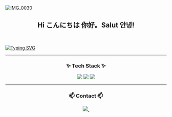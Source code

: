 <head>
  
</head>
<body>
  
![IMG_0030](https://github.com/admauve/pumo/assets/164711657/fd8e5229-db6c-46cb-aebb-05ebf62a12a5)
<h2 align="center">Hi こんにちは 你好。Salut 안녕!</h2>

<br>

[![Typing SVG](https://readme-typing-svg.demolab.com/?lines=let+me+introduce+Myself;내+소개를+할게)](https://git.io/typing-svg)


  <hr>
  <h3 align="center">✨ Tech Stack ✨</h3>
  <div align="center">
  <img src="https://img.shields.io/badge/javascript-F7DF1E?style=for-the-badge&logo=javascript&logoColor=white"> 
  <img src="https://img.shields.io/badge/html5-E34F26?style=for-the-badge&logo=html5&logoColor=white">
  <img src="https://img.shields.io/badge/css3-1572B6?style=for-the-badge&logo=css3&logoColor=white">
  </div>
  <hr>

  <h3 align="center">📫 Contact 📫</h3>
  <div align="center">
    <a href="https://m.blog.naver.com/puave">
    <img src="https://img.shields.io/badge/Velog-1EBC8F?style=for-the-badge&logo=velog&logoColor=white" />&nbsp
  </a>
  </div>
</body>
